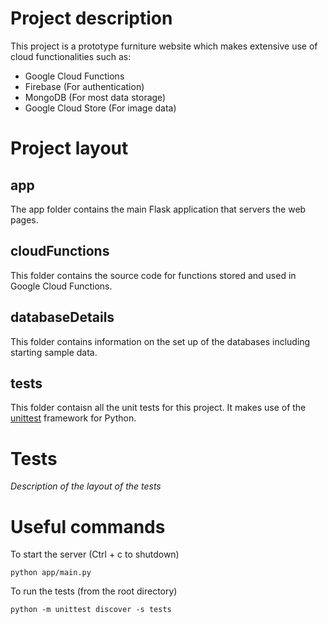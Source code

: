 # Project description

This project is a prototype furniture website which makes extensive use of cloud functionalities such as:

- Google Cloud Functions
- Firebase (For authentication)
- MongoDB (For most data storage)
- Google Cloud Store (For image data)

# Project layout

## app

The app folder contains the main Flask application that servers the web pages.

## cloudFunctions

This folder contains the source code for functions stored and used in Google Cloud Functions.

## databaseDetails

This folder contains information on the set up of the databases including starting sample data.

## tests

This folder contaisn all the unit tests for this project. It makes use of the [unittest](https://docs.python.org/3/library/unittest.html) framework for Python.

# Tests

_Description of the layout of the tests_

# Useful commands

To start the server (Ctrl + c to shutdown)

`python app/main.py`

To run the tests (from the root directory)

`python -m unittest discover -s tests`
